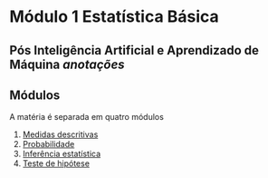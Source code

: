 # Módulo 1 Estatística Básica

## Pós Inteligência Artificial e Aprendizado de Máquina _anotações_

## Módulos

A matéria é separada em quatro módulos 
1. [Medidas descritivas](modulo1.md)
2. [Probabilidade](modulo2.md)
3. [Inferência estatística](modulo3.md)
4. [Teste de hipótese](modulo4.md)